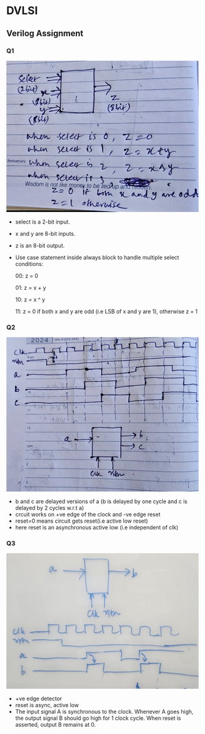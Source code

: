 # DVLSI  

## Verilog Assignment  

### Q1   
![Question](Verilog_Q1/Question.jpg)  

- select is a 2-bit input.
- x and y are 8-bit inputs.
- z is an 8-bit output.
- Use case statement inside always block to handle multiple select conditions:
    
    00: z = 0

    01: z = x + y

    10: z = x ^ y

    11: z = 0 if both x and y are odd (i.e LSB of x and y are 1), otherwise z = 1

### Q2
![Question](Verilog_Q2/Question.jpg)

- b and c are delayed versions of a (b is delayed by one cycle and c is delayed by 2 cycles w.r.t a)
- crcuit works on +ve edge of the clock and -ve edge reset
- reset=0 means circuit gets reset(i.e active low reset)
- here reset is an asynchronous active low (i.e independent of clk)

### Q3
![Question](Verilog_Q3/Question.jpg)

- +ve edge detector
- reset is async, active low
- The input signal A is synchronous to the clock. Whenever A goes high, the output signal B should go high for 1 clock cycle. When reset is asserted, output B remains at 0.